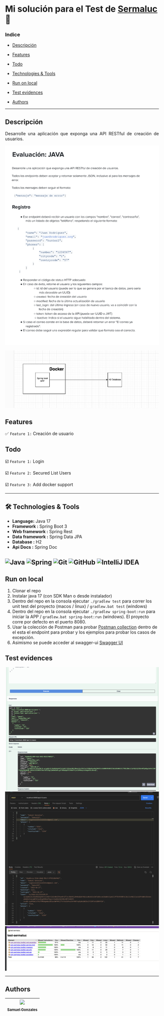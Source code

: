 # Mi solución para el Test de [Sermaluc](https://www.sermaluc.com/home) 💪

### Indice

- [Descripción](#descripción)

- [Features](#features)

- [Todo](#todo)

- [Technologies & Tools](#-technologies--tools)

- [Run on local](#run-on-local)

- [Test evidences](#test-evidences)

- [Authors](#authors)

---------------------------------------------------------------------------------------------------------------------------------------------------------------------------------

## Descripción

<p align="justify">
Desarrolle una aplicación que exponga una API RESTful de creación de usuarios.

![Descripcion del challange](readme-files/descripcion.png)
</p>


![Componentes de la APP](readme-files/diagrama.png)



## Features

✅ `Feature 1:` Creación de usuario


## Todo

☑️ `Feature 1:` Login

☑️ `Feature 2:` Secured List Users

☑️ `Feature 3:` Add docker support

---------------------------------------------------------------------------------------------------------------------------------------------------------------------------------

## 🛠 Technologies & Tools

- **Language:** Java 17
- **Framework :** Spring Boot 3
- **Web framework :** Spring Rest
- **Data framework :** Spring Data JPA
- **Database :** H2
- **Api Docs :** Spring Doc

![Java](https://img.shields.io/badge/java-%23ED8B00.svg?style=for-the-badge&logo=openjdk&logoColor=white)
![Spring](https://img.shields.io/badge/spring-%236DB33F.svg?style=for-the-badge&logo=spring&logoColor=white)
![Git](https://img.shields.io/badge/-Git-F05032?style=for-the-badge&logo=git&logoColor=white)
![GitHub](https://img.shields.io/badge/-GitHub-181717?style=for-the-badge&logo=github)
![IntelliJ IDEA](https://img.shields.io/badge/IntelliJIDEA-000000.svg?style=for-the-badge&logo=intellij-idea&logoColor=white)
---------------------------------------------------------------------------------------------------------------------------------------------------------------------------------

## Run on local

1. Clonar el repo
2. Instalar java 17 (con SDK Man o desde instalador)
3. Dentro del repo en la consola ejecutar `./gradlew test` para correr los unit test del proyecto (macos / linux) / `gradlew.bat test` (windows)
4. Dentro del repo en la consola ejecutar `./gradlew spring-boot:run` para iniciar la APP / `gradlew.bat spring-boot:run` (windows). El proyecto corre por defecto en el puerto 8080.
5. Usar la colección de Postman para probar [Postman collection](readme-files/sermaluc-sgonzales.postman_collection.json) dentro de el esta el endpoint para probar y los ejemplos para probar los casos de excepción.
6. Asimismo se puede acceder al swagger-ui [Swagger UI](http://localhost:8080/swagger-doc/swagger-ui/index.html)

## Test evidences

![Swagger UI test](readme-files/test_swagger.png)
![Postman test](readme-files/test_postman.png)
![Jacoco report](readme-files/test_jacoco.png)

-------------------------------------------------------------------------------------------------------------------------------------------------------------------------

## Authors

| [<img src="https://avatars.githubusercontent.com/u/6700707?v=4" width=115><br><sub>Samuel Gonzales</sub>](https://github.com/samusfree) |  
|:---------------------------------------------------------------------------------------------------------------------------------------:|
